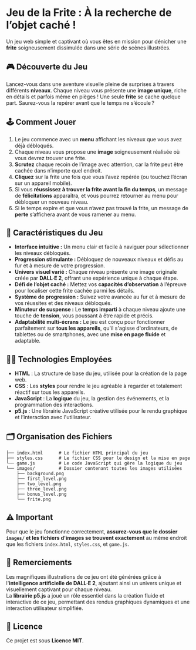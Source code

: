 # Jeu de la Frite : À la recherche de l’objet caché !

Un jeu web simple et captivant où vous êtes en mission pour dénicher une **frite** soigneusement dissimulée dans une série de scènes illustrées.

## 🎮 **Découverte du Jeu**

Lancez-vous dans une aventure visuelle pleine de surprises à travers différents **niveaux**. Chaque niveau vous présente une **image unique**, riche en détails et parfois même en pièges ! Une seule **frite** se cache quelque part. Saurez-vous la repérer avant que le temps ne s’écoule ?

## 🕹️ **Comment Jouer**

1. Le jeu commence avec un **menu** affichant les niveaux que vous avez déjà débloqués.
2. Chaque niveau vous propose une **image** soigneusement réalisée où vous devrez trouver une frite.
3. **Scrutez** chaque recoin de l’image avec attention, car la frite peut être cachée dans n’importe quel endroit.
4. **Cliquez** sur la frite une fois que vous l’avez repérée (ou touchez l’écran sur un appareil mobile).
5. Si vous **réussissez à trouver la frite avant la fin du temps**, un message de **félicitations** apparaîtra, et vous pourrez retourner au menu pour débloquer un nouveau niveau.
6. Si le temps expire et que vous n’avez pas trouvé la frite, un message de **perte** s’affichera avant de vous ramener au menu.

## 🌟 **Caractéristiques du Jeu**

* **Interface intuitive :** Un menu clair et facile à naviguer pour sélectionner les niveaux débloqués.
* **Progression stimulante :** Débloquez de nouveaux niveaux et défis au fur et à mesure de votre progression.
* **Univers visuel varié :** Chaque niveau présente une image originale créée par **DALL·E 2**, offrant une expérience unique à chaque étape.
* **Défi de l’objet caché :** Mettez vos **capacités d’observation** à l’épreuve pour localiser cette frite cachée parmi les détails.
* **Système de progression :** Suivez votre avancée au fur et à mesure de vos réussites et des niveaux débloqués.
* **Minuteur de suspense :** Le **temps imparti** à chaque niveau ajoute une touche de **tension**, vous poussant à être rapide et précis.
* **Adaptabilité multi-écrans :** Le jeu est conçu pour fonctionner parfaitement sur **tous les appareils**, qu'il s'agisse d'ordinateurs, de tablettes ou de smartphones, avec une **mise en page fluide** et adaptable.

## 🧑‍💻 **Technologies Employées**

* **HTML** : La structure de base du jeu, utilisée pour la création de la page web.
* **CSS** : Les **styles** pour rendre le jeu agréable à regarder et totalement réactif sur tous les appareils.
* **JavaScript** : La **logique** du jeu, la gestion des événements, et la programmation des interactions.
* **p5.js** : Une librairie JavaScript créative utilisée pour le rendu graphique et l’interaction avec l'utilisateur.

## 🗂️ **Organisation des Fichiers**

```plaintext
├── index.html      # Le fichier HTML principal du jeu
├── styles.css      # Le fichier CSS pour le design et la mise en page
└── game.js         # Le code JavaScript qui gère la logique du jeu
└── images/         # Dossier contenant toutes les images utilisées
    ├── background.png
    ├── first_level.png
    ├── two_level.png
    ├── three_level.png
    ├── bonus_level.png
    └── frite.png
```
## ⚠️ **Important**

Pour que le jeu fonctionne correctement, **assurez-vous que le dossier `images/` et les fichiers d'images se trouvent exactement** au même endroit que les fichiers `index.html`, `styles.css`, et `game.js`.

## 🙏 **Remerciements**

Les magnifiques illustrations de ce jeu ont été générées grâce à l'**intelligence artificielle de DALL·E 2**, ajoutant ainsi un univers unique et visuellement captivant pour chaque niveau.  
La **librairie p5.js** a joué un rôle essentiel dans la création fluide et interactive de ce jeu, permettant des rendus graphiques dynamiques et une interaction utilisateur simplifiée.

## 📝 **Licence**

Ce projet est sous **Licence MIT**.
